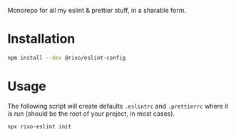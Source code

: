 Monorepo for all my eslint & prettier stuff, in a sharable form.

# Installation

```bash
npm install --dev @rixo/eslint-config
```

# Usage

The following script will create defaults `.eslintrc` and `.prettierrc` where it is run (should be the root of your project, in most cases).

```bash
npx rixo-eslint init
```

